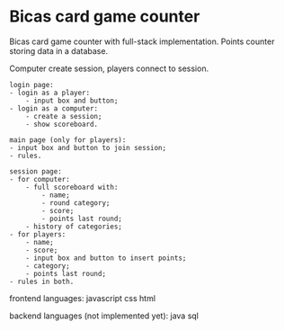 # Bicas card game counter

Bicas card game counter with full-stack implementation.
Points counter storing data in a database.

Computer create session, players connect to session.

	login page:
	- login as a player:
		- input box and button;
	- login as a computer:
		- create a session;
		- show scoreboard.

	main page (only for players):
	- input box and button to join session;
	- rules.

	session page:
	- for computer:
		- full scoreboard with:
			- name;
			- round category;
			- score;
			- points last round;
		- history of categories;
	- for players:
		- name;
		- score;
		- input box and button to insert points;
		- category;
		- points last round;
	- rules in both.

frontend languages:
javascript
css
html

backend languages (not implemented yet):
java
sql